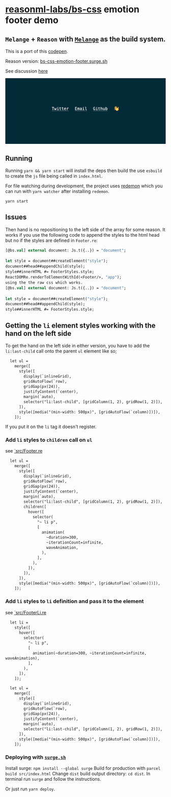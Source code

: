 # [reasonml-labs/bs-css](https://github.com/reasonml-labs/bs-css) emotion footer demo

## `Melange` + `Reason` with [`Melange`](https://github.com/melange-re/melange) as the build system.

This is a port of this [codepen](https://codepen.io/julesforrest/pen/qLpgNB).

Reason version: [bs-css-emotion-footer.surge.sh](bs-css-emotion-footer.surge.sh)

See discussion [here](https://github.com/reasonml-labs/bs-css/issues/190#issue-589683809)

![screenshot](./screenshot.png)

## Running
Running `yarn && yarn start` will install the deps then build the use `esbuild` to create the `js` file being called in `index.html`.

For file watching during development, the project uses [redemon](https://github.com/ulrikstrid/redemon) which you can run with `yarn watcher` after installing `redemon`.

```sh
yarn start
```
## Issues

Then hand is no repositioning to the left side of the array for some reason. It works if you use the following code to append the styles to the html head but no if the styles are defined in `Footer.re`:

```ocaml
[@bs.val] external document: Js.t({..}) = "document";

let style = document##createElement("style");
document##head##appendChild(style);
style##innerHTML #= FooterStyles.style;
ReactDOMRe.renderToElementWithId(<Footer/>, "app");
using the the raw css which works.
[@bs.val] external document: Js.t({..}) = "document";

let style = document##createElement("style");
document##head##appendChild(style);
style##innerHTML #= FooterStyles.style;

```

## Getting the `li` element styles working with the hand on the left side

To get the hand on the left side in either version, you have to add the `li:last-child` call onto the parent `ul` element like so;


```reason
  let ul =
    merge([
      style([
        display(`inlineGrid),
        gridAutoFlow(`row),
        gridGap(px(24)),
        justifyContent(`center),
        margin(`auto),
        selector("li:last-child", [gridColumn(1, 2), gridRow(1, 2)]),
      ]),
      style([media("(min-width: 500px)", [gridAutoFlow(`column)])]),
    ]);
```

If you put it on the `li` tag it doesn't register.

### Add `li` styles to `children` call on `ul`

see [`src/Footer.re](./src/Footer.re)

```reason
  let ul =
    merge([
      style([
        display(`inlineGrid),
        gridAutoFlow(`row),
        gridGap(px(24)),
        justifyContent(`center),
        margin(`auto),
        selector("li:last-child", [gridColumn(1, 2), gridRow(1, 2)]),
        children([
          hover([
            selector(
              "~ li p",
              [
                animation(
                  ~duration=300,
                  ~iterationCount=infinite,
                  waveAnimation,
                ),
              ],
            ),
          ]),
        ]),
      ]),
      style([media("(min-width: 500px)", [gridAutoFlow(`column)])]),
    ]);
```

### Add `li` styles to `li` definition and pass it to the element

see [`src/FooterLi.re](./src/FooterLi.re)

```reason
  let li =
    style([
      hover([
        selector(
          "~ li p",
          [
            animation(~duration=300, ~iterationCount=infinite, waveAnimation),
          ],
        ),
      ]),
    ]);
```

```reason
  let ul =
    merge([
      style([
        display(`inlineGrid),
        gridAutoFlow(`row),
        gridGap(px(24)),
        justifyContent(`center),
        margin(`auto),
        selector("li:last-child", [gridColumn(1, 2), gridRow(1, 2)]),
      ]),
      style([media("(min-width: 500px)", [gridAutoFlow(`column)])]),
    ]);
```

### Deploying with [`surge.sh`](https://surge.sh)

Install surge: `npm install --global surge`
Build for production with `parcel build src/index.html`
Change `dist` build output directory: `cd dist`.
In terminal run `surge` and follow the instructions.

Or just run `yarn deploy`.
